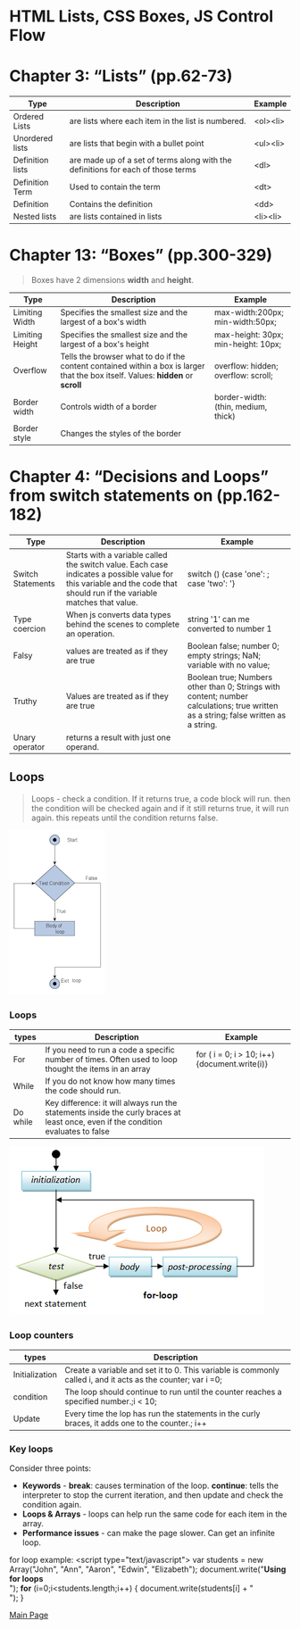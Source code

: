 # HTML Lists, CSS Boxes, JS Control Flow


# Chapter 3: “Lists” (pp.62-73)

Type| Description| Example
---- | ---- | ----
Ordered Lists | are lists where each item in the list is numbered. | \<ol>\<li>
Unordered lists | are lists that begin with a bullet point | \<ul>\<li>
Definition lists | are made up of a set of terms along with the definitions for each of those terms | \<dl>
Definition Term | Used to contain the term | \<dt>
Definition | Contains the definition | \<dd>
Nested lists | are lists contained in lists | \<li>\<li>

# Chapter 13: “Boxes” (pp.300-329)

> Boxes have 2 dimensions **width** and **height**.

Type| Description| Example
---- | ---- | ----
Limiting Width | Specifies the smallest size and the largest of a box's width | max-width:200px; min-width:50px;
Limiting Height | Specifies the smallest size and the largest of a box's height | max-height: 30px; min-height: 10px;
Overflow | Tells the browser what to do if the content contained within a box is larger that the box itself. Values: **hidden** or **scroll** | overflow: hidden; overflow: scroll;
Border width | Controls width of a border | border-width: (thin, medium, thick)
Border style | Changes the styles of the border | 


# Chapter 4: “Decisions and Loops” from switch statements on (pp.162-182)

Type| Description| Example
---- | ---- | ----
Switch Statements | Starts with a variable called the switch value. Each case indicates a possible value for this variable and the code that should run if the variable matches that value. | switch () {case 'one': ; case 'two': '}
Type coercion | When js converts data types behind the scenes to complete an operation. | string '1' can me converted to number 1
Falsy | values are treated as if they are true | Boolean false; number 0; empty strings; NaN; variable with no value;
Truthy| Values are treated as if they are true | Boolean true; Numbers other than 0; Strings with content; number calculations; true written as a string; false written as a string.
Unary operator | returns a result with just one operand. |

## Loops

> Loops - check a condition. If it returns true, a code block will run. then the condition will be checked again and if it still returns true, it will run again. this repeats until the condition returns false.

![loops](/images/loops.png)

### Loops

types | Description | Example
---- | ---- | ----
For| If you need to run a code a specific number of times. Often used to loop thought the items in an array| for ( i = 0; i > 10; i++){document.write(i)}
While| If you do not know how many times the code should run. 
Do while| Key difference: it will always run the statements inside the curly braces at least once, even if the condition evaluates to false

![For loops](images/for-loops.png)

### Loop counters

types| Description
---- | ---- 
Initialization| Create a variable and set it to 0. This variable is commonly called i, and it acts as the counter; var i =0;
condition| The loop should continue to run until the counter reaches a specified number.;i < 10;
Update| Every time the lop has run the statements in the curly braces, it adds one to the counter.; i++

### Key loops

Consider three points:
* **Keywords** - **break**: causes termination of the loop. **continue**: tells the interpreter to stop the current iteration, and then update and check the condition again.
* **Loops & Arrays** - loops can help run the same code for each item in the array.
* **Performance issues** - can make the page slower. Can get an infinite loop.

for loop example:
\<script type="text/javascript">
		var students = new Array("John", "Ann", "Aaron", "Edwin", "Elizabeth");
		document.write("<b>Using for loops </b><br />");
		**for** (i=0;i<students.length;i++)
		{
		document.write(students[i] + "<br />");
		}
	</script>
  
[Main Page](https://will-ing.github.io/reading-notes)